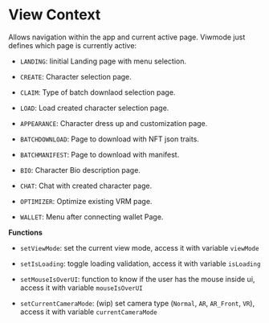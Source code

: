 # View Context

Allows navigation within the app and current active page. Viwmode just defines which page is currently active:

- `LANDING`: Iinitial Landing page with menu selection.

- `CREATE`: Character selection page.

- `CLAIM`: Type of batch downlaod selection page.

- `LOAD`: Load created character selection page.

- `APPEARANCE`: Character dress up and customization page.

- `BATCHDOWNLOAD`: Page to download with NFT json traits.

- `BATCHMANIFEST`: Page to download with manifest.

- `BIO`: Character Bio description page.

- `CHAT`: Chat with created character page.

- `OPTIMIZER`: Optimize existing VRM page.

- `WALLET`: Menu after connecting wallet Page.


**Functions**

- `setViewMode`: set the current view mode, access it with variable `viewMode`

- `setIsLoading`: toggle loading validation, access it with variable  `isLoading`

- `setMouseIsOverUI`: function to know if the user has the mouse inside ui, access it with variable  `mouseIsOverUI`

- `setCurrentCameraMode`: (wip) set camera type (`Normal`, `AR`, `AR_Front`, `VR`), access it with variable  `currentCameraMode`